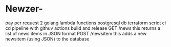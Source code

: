 # Newzer-

pay per request
2 golang lambda functions
postgresql db
terraform scriot
ci cd pipeline with githuv actions build and release
GET /news this returns a list of news items in JSON format
POST /newsitem this adds a new newsitem (using JSON) to the database
